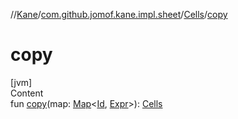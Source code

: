 //[Kane](../../index.md)/[com.github.jomof.kane.impl.sheet](../index.md)/[Cells](index.md)/[copy](copy.md)



# copy  
[jvm]  
Content  
fun [copy](copy.md)(map: [Map](https://kotlinlang.org/api/latest/jvm/stdlib/kotlin.collections/-map/index.html)<[Id](../../com.github.jomof.kane.impl/index.md#%5Bcom.github.jomof.kane.impl%2FId%2F%2F%2FPointingToDeclaration%2F%5D%2FClasslikes%2F-1468825760), [Expr](../../com.github.jomof.kane/-expr/index.md)>): [Cells](index.md)  



